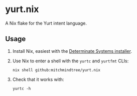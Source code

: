 # yurt.nix

A Nix flake for the Yurt intent language.

## Usage

1. Install Nix, easiest with the [Determinate Systems installer](https://github.com/DeterminateSystems/nix-installer).

2. Use Nix to enter a shell with the `yurtc` and `yurtfmt` CLIs:
   ```console
   nix shell github:mitchmindtree/yurt.nix
   ```

3. Check that it works with:
   ```console
   yurtc -h
   ```
